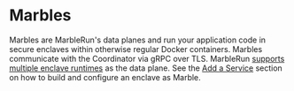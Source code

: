 # Marbles

Marbles are MarbleRun's data planes and run your application code in secure enclaves within otherwise regular Docker containers.
Marbles communicate with the Coordinator via gRPC over TLS.
MarbleRun [supports multiple enclave runtimes](../features/runtimes.md) as the data plane.
See the [Add a Service](../workflows/add-service.md) section on how to build and configure an enclave as Marble.
